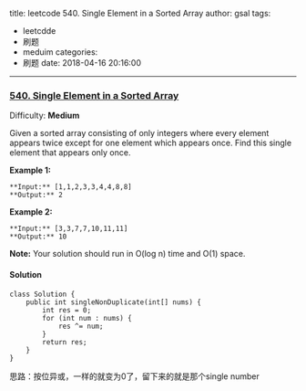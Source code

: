 title: leetcode 540. Single Element in a Sorted Array
author: gsal
tags:
  - leetcdde
  - 刷题
  - meduim
categories:
  - 刷题
date: 2018-04-16 20:16:00
---
### [540\. Single Element in a Sorted Array](https://leetcode.com/problems/single-element-in-a-sorted-array/description/)

Difficulty: **Medium**



Given a sorted array consisting of only integers where every element appears twice except for one element which appears once. Find this single element that appears only once.
<!--more-->
**Example 1:**  

```
**Input:** [1,1,2,3,3,4,4,8,8]
**Output:** 2
```

**Example 2:**  

```
**Input:** [3,3,7,7,10,11,11]
**Output:** 10
```

**Note:** Your solution should run in O(log n) time and O(1) space.



#### Solution
```
class Solution {
    public int singleNonDuplicate(int[] nums) {
        int res = 0;
        for (int num : nums) {
            res ^= num;
        }
        return res;
    }
}
```
思路：按位异或，一样的就变为0了，留下来的就是那个single number